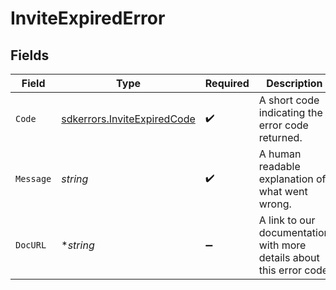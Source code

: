# InviteExpiredError


## Fields

| Field                                                                      | Type                                                                       | Required                                                                   | Description                                                                | Example                                                                    |
| -------------------------------------------------------------------------- | -------------------------------------------------------------------------- | -------------------------------------------------------------------------- | -------------------------------------------------------------------------- | -------------------------------------------------------------------------- |
| `Code`                                                                     | [sdkerrors.InviteExpiredCode](../../models/sdkerrors/inviteexpiredcode.md) | :heavy_check_mark:                                                         | A short code indicating the error code returned.                           | invite_expired                                                             |
| `Message`                                                                  | *string*                                                                   | :heavy_check_mark:                                                         | A human readable explanation of what went wrong.                           | The requested resource was not found.                                      |
| `DocURL`                                                                   | **string*                                                                  | :heavy_minus_sign:                                                         | A link to our documentation with more details about this error code        | https://dub.co/docs/api-reference/errors#invite-expired                    |